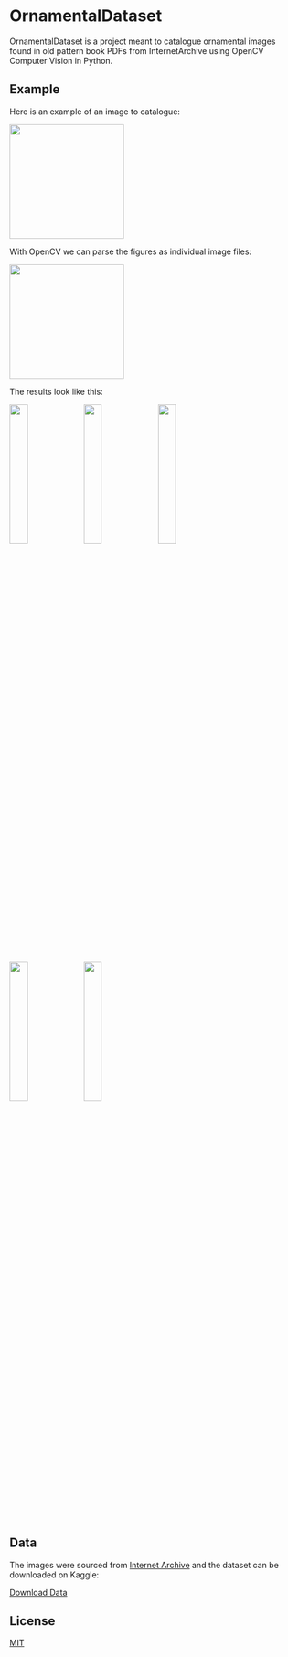 # OrnamentalDataset

OrnamentalDataset is a project meant to catalogue ornamental images found in old pattern book PDFs from InternetArchive using OpenCV Computer Vision in Python.

## Example

Here is an example of an image to catalogue:

<img src="https://github.com/iankonradjohnson/OrnamentalDataset/blob/master/img_138.png" width="200">

With OpenCV we can parse the figures as individual image files:

<img src="https://github.com/iankonradjohnson/OrnamentalDataset/blob/master/demo.png" width="200">

The results look like this:

<p float="left">
<img src="https://github.com/iankonradjohnson/OrnamentalDataset/blob/master/fig_132.png" style="width:25%">
<img src="https://github.com/iankonradjohnson/OrnamentalDataset/blob/master/fig_133.png" style="width:25%">
<img src="https://github.com/iankonradjohnson/OrnamentalDataset/blob/master/fig_134.png" style="width:25%">
<img src="https://github.com/iankonradjohnson/OrnamentalDataset/blob/master/fig_135.png" style="width:25%">
<img src="https://github.com/iankonradjohnson/OrnamentalDataset/blob/master/fig_136.png" style="width:25%">
 </p>


## Data

The images were sourced from [Internet Archive](https://archive.org/) and the dataset can be downloaded on Kaggle:

[Download Data](https://www.kaggle.com/iankonradjohnson/ornamental-illustrations-dataset)


## License
[MIT](https://choosealicense.com/licenses/mit/)
